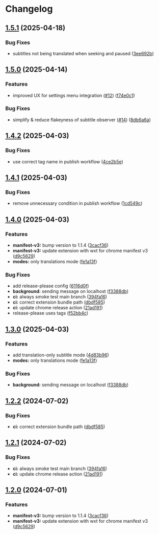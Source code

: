 # Changelog

## [1.5.1](https://github.com/rioam2/nrktv-dual-subs/compare/nrktv-dual-subs/v1.5.0...nrktv-dual-subs/v1.5.1) (2025-04-18)


### Bug Fixes

* subtitles not being translated when seeking and paused ([3ee692b](https://github.com/rioam2/nrktv-dual-subs/commit/3ee692b2bfea6e9cbfa5503608d1a9da8fd328e9))

## [1.5.0](https://github.com/rioam2/nrktv-dual-subs/compare/nrktv-dual-subs/v1.4.2...nrktv-dual-subs/v1.5.0) (2025-04-14)


### Features

* improved UX for settings menu integration ([#12](https://github.com/rioam2/nrktv-dual-subs/issues/12)) ([f74e0c1](https://github.com/rioam2/nrktv-dual-subs/commit/f74e0c11d5e63d455489775212bf152007e59db0))


### Bug Fixes

* simplify & reduce flakeyness of subtitle observer ([#14](https://github.com/rioam2/nrktv-dual-subs/issues/14)) ([8db6a6a](https://github.com/rioam2/nrktv-dual-subs/commit/8db6a6a6f8f616bf00b6dc5abdb33b6e7b5f827e))

## [1.4.2](https://github.com/rioam2/nrktv-dual-subs/compare/nrktv-dual-subs/v1.4.1...nrktv-dual-subs/v1.4.2) (2025-04-03)


### Bug Fixes

* use correct tag name in publish workflow ([4ce2b5e](https://github.com/rioam2/nrktv-dual-subs/commit/4ce2b5e8383c385ef93d217292bdebede63b881f))

## [1.4.1](https://github.com/rioam2/nrktv-dual-subs/compare/nrktv-dual-subs/v1.4.0...nrktv-dual-subs/v1.4.1) (2025-04-03)


### Bug Fixes

* remove unnecessary condition in publish workflow ([1cd549c](https://github.com/rioam2/nrktv-dual-subs/commit/1cd549ccbf29908b91500e55d4bfb50bb02906a9))

## [1.4.0](https://github.com/rioam2/nrktv-dual-subs/compare/nrktv-dual-subs-v1.3.0...nrktv-dual-subs/v1.4.0) (2025-04-03)


### Features

* **manifest-v3:** bump version to 1.1.4 ([3cacf36](https://github.com/rioam2/nrktv-dual-subs/commit/3cacf36883a8c0533fdf009ed04c1b61911e3eb0))
* **manifest-v3:** update extension with wxt for chrome manifest v3 ([d9c5629](https://github.com/rioam2/nrktv-dual-subs/commit/d9c5629699a9221f712a0f8fb00e4ccb37abfb63))
* **modes:** only translations mode ([fe1a13f](https://github.com/rioam2/nrktv-dual-subs/commit/fe1a13face1b03d5b8ee1f033aa2f5846bdf0e97))


### Bug Fixes

* add release-please config ([6116d0f](https://github.com/rioam2/nrktv-dual-subs/commit/6116d0fc1c1be43f83c0ed9ba65232e15048974d))
* **background:** sending message on localhost ([f3388db](https://github.com/rioam2/nrktv-dual-subs/commit/f3388db7057ce19fc431d7620ff688fbfdeea199))
* **ci:** always smoke test main branch ([394fa16](https://github.com/rioam2/nrktv-dual-subs/commit/394fa16f549cf768c0668dea60d644f1e3e01b66))
* **ci:** correct extension bundle path ([dbdf585](https://github.com/rioam2/nrktv-dual-subs/commit/dbdf5857dbde195db31d20c9b47f239215fc9e92))
* **ci:** update chrome release action ([21ad191](https://github.com/rioam2/nrktv-dual-subs/commit/21ad191f0fc503998b3000c1917660759ed609fa))
* release-please uses tags ([f52bb4c](https://github.com/rioam2/nrktv-dual-subs/commit/f52bb4c89ae0af18385d1fbd05b3f08937ce008d))

## [1.3.0](https://github.com/rioam2/nrktv-dual-subs/compare/v1.2.2...v1.3.0) (2025-04-03)


### Features

* add translation-only subtitle mode ([4d83b96](https://github.com/rioam2/nrktv-dual-subs/commit/4d83b96278c1e0c0e30c37d02ec7cdbc7ea5efb2))
* **modes:** only translations mode ([fe1a13f](https://github.com/rioam2/nrktv-dual-subs/commit/fe1a13face1b03d5b8ee1f033aa2f5846bdf0e97))


### Bug Fixes

* **background:** sending message on localhost ([f3388db](https://github.com/rioam2/nrktv-dual-subs/commit/f3388db7057ce19fc431d7620ff688fbfdeea199))

## [1.2.2](https://github.com/rioam2/nrktv-dual-subs/compare/v1.2.1...v1.2.2) (2024-07-02)


### Bug Fixes

* **ci:** correct extension bundle path ([dbdf585](https://github.com/rioam2/nrktv-dual-subs/commit/dbdf5857dbde195db31d20c9b47f239215fc9e92))

## [1.2.1](https://github.com/rioam2/nrktv-dual-subs/compare/v1.2.0...v1.2.1) (2024-07-02)


### Bug Fixes

* **ci:** always smoke test main branch ([394fa16](https://github.com/rioam2/nrktv-dual-subs/commit/394fa16f549cf768c0668dea60d644f1e3e01b66))
* **ci:** update chrome release action ([21ad191](https://github.com/rioam2/nrktv-dual-subs/commit/21ad191f0fc503998b3000c1917660759ed609fa))

## [1.2.0](https://github.com/rioam2/nrktv-dual-subs/compare/1.1.3...v1.2.0) (2024-07-01)


### Features

* **manifest-v3:** bump version to 1.1.4 ([3cacf36](https://github.com/rioam2/nrktv-dual-subs/commit/3cacf36883a8c0533fdf009ed04c1b61911e3eb0))
* **manifest-v3:** update extension with wxt for chrome manifest v3 ([d9c5629](https://github.com/rioam2/nrktv-dual-subs/commit/d9c5629699a9221f712a0f8fb00e4ccb37abfb63))
